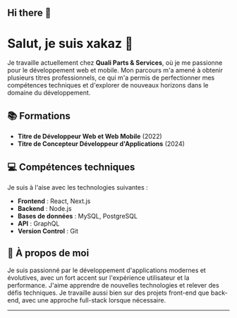 ## Hi there 👋

# Salut, je suis xakaz 👋

Je travaille actuellement chez **Quali Parts & Services**, où je me passionne pour le développement web et mobile. Mon parcours m'a amené à obtenir plusieurs titres professionnels, ce qui m'a permis de perfectionner mes compétences techniques et d'explorer de nouveaux horizons dans le domaine du développement.

## 📚 Formations
- **Titre de Développeur Web et Web Mobile** (2022)
- **Titre de Concepteur Développeur d'Applications** (2024)

## 💻 Compétences techniques

Je suis à l'aise avec les technologies suivantes :

- **Frontend** : React, Next.js
- **Backend** : Node.js
- **Bases de données** : MySQL, PostgreSQL
- **API** : GraphQL
- **Version Control** : Git

## 🚀 À propos de moi

Je suis passionné par le développement d'applications modernes et évolutives, avec un fort accent sur l'expérience utilisateur et la performance. J'aime apprendre de nouvelles technologies et relever des défis techniques. Je travaille aussi bien sur des projets front-end que back-end, avec une approche full-stack lorsque nécessaire.

---




